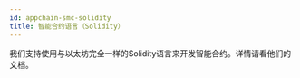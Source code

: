 ```yaml
---
id: appchain-smc-solidity
title: 智能合约语言（Solidity）
---
```


我们支持使用与以太坊完全一样的Solidity语言来开发智能合约。详情请看他们的文档。

